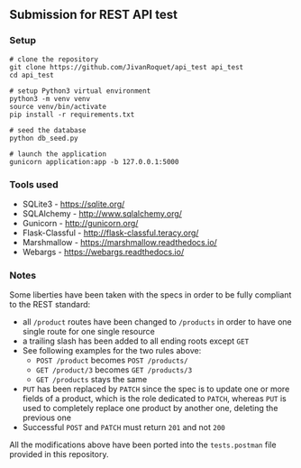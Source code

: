 ## Submission for REST API test

### Setup

```shell
# clone the repository
git clone https://github.com/JivanRoquet/api_test api_test
cd api_test

# setup Python3 virtual environment
python3 -m venv venv
source venv/bin/activate
pip install -r requirements.txt

# seed the database
python db_seed.py

# launch the application
gunicorn application:app -b 127.0.0.1:5000
```

### Tools used

- SQLite3 - https://sqlite.org/
- SQLAlchemy - http://www.sqlalchemy.org/
- Gunicorn - http://gunicorn.org/
- Flask-Classful - http://flask-classful.teracy.org/
- Marshmallow - https://marshmallow.readthedocs.io/
- Webargs - https://webargs.readthedocs.io/

### Notes

Some liberties have been taken with the specs in order to be fully compliant to the REST standard:

- all `/product` routes have been changed to `/products` in order to have one single route for one single resource
- a trailing slash has been added to all ending roots except `GET`
- See following examples for the two rules above:
  - `POST /product` becomes `POST /products/`
  - `GET /product/3` becomes `GET /products/3`
  - `GET /products` stays the same
- `PUT` has been replaced by `PATCH` since the spec is to update one or more fields of a product,
  which is the role dedicated to `PATCH`, whereas `PUT` is used to completely replace one product
  by another one, deleting the previous one
- Successful `POST` and `PATCH` must return `201` and not `200`

All the modifications above have been ported into the `tests.postman` file provided in this repository.
